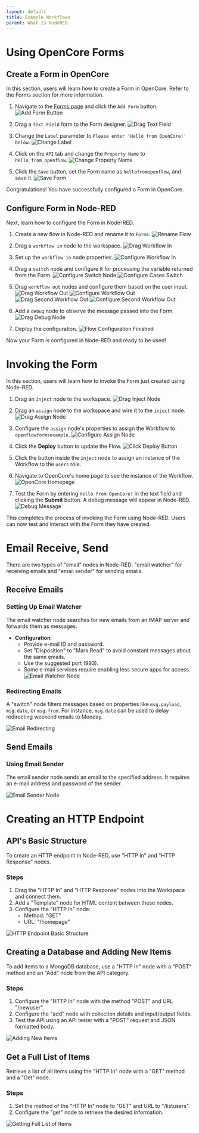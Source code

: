 ```yaml
---
layout: default
title: Example Workflows
parent: What Is NodeRED
---
```


# Using OpenCore Forms

## Create a Form in OpenCore

In this section, users will learn how to create a Form in OpenCore. Refer to the Forms section for more information.

1. Navigate to the [Forms page](http://app.openiap.io/#/Forms) and click the `Add Form` button.
   ![Add Form Button](../../images/nodered_openflow_forms_click_add_form_button.png)

2. Drag a `Text Field` form to the Form designer.
   ![Drag Text Field](../../images/nodered_openflow_forms_drag_textfield_form.png)

3. Change the `Label` parameter to `Please enter 'Hello from OpenCore!' below`.
   ![Change Label](../../images/nodered_openflow_forms_change_label_textfield_form.png)

4. Click on the `API` tab and change the `Property Name` to `hello_from_openflow`.
   ![Change Property Name](../../images/nodered_openflow_forms_openflow_change_property_name.png)

5. Click the `Save` button, set the Form name as `hellofromopenflow`, and save it.
   ![Save Form](../../images/nodered_openflow_forms_set_name_and_save.png)

Congratulations! You have successfully configured a Form in OpenCore.

## Configure Form in Node-RED

Next, learn how to configure the Form in Node-RED.

1. Create a new flow in Node-RED and rename it to `Forms`.
   ![Rename Flow](../../images/nodered_openflow_forms_rename_flow.png)

2. Drag a `workflow in` node to the workspace.
   ![Drag Workflow In](../../images/nodered_openflow_forms_drag_workflow_in.png)

3. Set up the `workflow in` node properties.
   ![Configure Workflow In](../../images/nodered_openflow_forms_configure_workflow_in.png)

4. Drag a `switch` node and configure it for processing the variable returned from the Form.
   ![Configure Switch Node](../../images/nodered_openflow_forms_configure_property_switch.png)
   ![Configure Cases Switch](../../images/nodered_openflow_forms_configure_cases_switch.png)

5. Drag `workflow out` nodes and configure them based on the user input.
   ![Drag Workflow Out](../../images/nodered_openflow_forms_drag_first_workflow_out.png)
   ![Configure Workflow Out](../../images/nodered_openflow_forms_configure_first_workflow_out.png)
   ![Drag Second Workflow Out](../../images/nodered_openflow_forms_drag_second_workflow_out.png)
   ![Configure Second Workflow Out](../../images/nodered_openflow_forms_configure_second_workflow_out.png)

6. Add a `debug` node to observe the message passed into the Form.
   ![Drag Debug Node](../../images/nodered_openflow_forms_drag_debug_node.png)

7. Deploy the configuration.
   ![Flow Configuration Finished](../../images/nodered_openflow_forms_flow_configuration_finished.png)

Now your Form is configured in Node-RED and ready to be used!

# Invoking the Form

In this section, users will learn how to invoke the Form just created using Node-RED.

1. Drag an `inject` node to the workspace.
   ![Drag Inject Node](../../images/nodered_openflow_forms_drag_inject_node.png)

2. Drag an `assign` node to the workspace and wire it to the `inject` node.
   ![Drag Assign Node](../../images/nodered_openflow_forms_drag_assign_node.png)

3. Configure the `assign` node's properties to assign the Workflow to `openflowformsexample`.
   ![Configure Assign Node](../../images/nodered_openflow_forms_configure_assign_node.png)

4. Click the **Deploy** button to update the Flow.
   ![Click Deploy Button](../../images/nodered_openflow_forms_click_deploy_button_invoke.png)

5. Click the button inside the `inject` node to assign an instance of the Workflow to the `users` role.

6. Navigate to OpenCore's home page to see the instance of the Workflow.
   ![OpenCore Homepage](../../images/nodered_openflow_forms_homepage.png)

7. Test the Form by entering `Hello from OpenCore!` in the text field and clicking the **Submit** button. A debug message will appear in Node-RED.
   ![Debug Message](../../images/nodered_openflow_forms_debug_message.png)

This completes the process of invoking the Form using Node-RED. Users can now test and interact with the Form they have created.


# Email Receive, Send

There are two types of "email" nodes in Node-RED: "email watcher" for receiving emails and "email sender" for sending emails.

## Receive Emails

### Setting Up Email Watcher
The email watcher node searches for new emails from an IMAP server and forwards them as messages.

- **Configuration**:
  - Provide e-mail ID and password.
  - Set "Disposition" to "Mark Read" to avoid constant messages about the same emails.
  - Use the suggested port (993).
  - Some e-mail services require enabling less secure apps for access.
  ![Email Watcher Node](../../images/emailin_node.png)

### Redirecting Emails
A "switch" node filters messages based on properties like `msg.payload`, `msg.date`, or `msg.from`. For instance, `msg.date` can be used to delay redirecting weekend emails to Monday.

![Email Redirecting](../../images/email_complete.png)

## Send Emails

### Using Email Sender
The email sender node sends an email to the specified address. It requires an e-mail address and password of the sender.

![Email Sender Node](../../images/emailout_node.png)

# Creating an HTTP Endpoint

## API's Basic Structure
To create an HTTP endpoint in Node-RED, use "HTTP In" and "HTTP Response" nodes.

### Steps
1. Drag the "HTTP In" and "HTTP Response" nodes into the Workspace and connect them.
2. Add a "Template" node for HTML content between these nodes.
3. Configure the "HTTP In" node:
   - Method: "GET"
   - URL: "/homepage"

![HTTP Endpoint Basic Structure](../../images/httpendpoint-1.png)

## Creating a Database and Adding New Items
To add items to a MongoDB database, use a "HTTP In" node with a "POST" method and an "Add" node from the API category.

### Steps
1. Configure the "HTTP In" node with the method "POST" and URL "/newuser".
2. Configure the "add" node with collection details and input/output fields.
3. Test the API using an API tester with a "POST" request and JSON formatted body.

![Adding New Items](../../images/httpendpoint-2.png)

## Get a Full List of Items
Retrieve a list of all items using the "HTTP In" node with a "GET" method and a "Get" node.

### Steps
1. Set the method of the "HTTP In" node to "GET" and URL to "/listusers".
2. Configure the "get" node to retrieve the desired information.

![Getting Full List of Items](../../images/httpendpoint-3.png)
